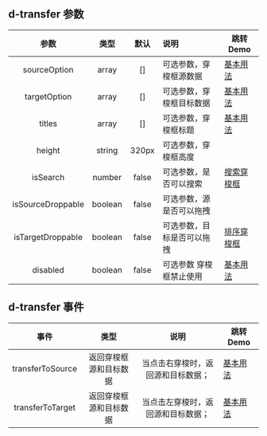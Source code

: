 ## d-transfer 参数

|       参数        |  类型   | 默认  | 说明                       | 跳转 Demo                                              |
| :---------------: | :-----: | :---: | :------------------------- | ------------------------------------------------------ |
|   sourceOption    |  array  |  []   | 可选参数，穿梭框源数据     | [基本用法](/components/transfer/demo#transfer-demo-base)   |
|   targetOption    |  array  |  []   | 可选参数，穿梭框目标数据   | [基本用法](/components/transfer/demo#transfer-demo-base)   |
|      titles       |  array  |  []   | 可选参数，穿梭框标题       | [基本用法](/components/transfer/demo#transfer-demo-base)   |
|      height       | string  | 320px | 可选参数，穿梭框高度       |
|     isSearch      | number  | false | 可选参数，是否可以搜索     | [搜索穿梭框](/components/transfer/demo#transfer-demo-search) |
| isSourceDroppable | boolean | false | 可选参数，源是否可以拖拽   |
| isTargetDroppable | boolean | false | 可选参数，目标是否可以拖拽 | [排序穿梭框](/components/transfer/demo#transfer-demo-sort)   |
|     disabled      | boolean | false | 可选参数 穿梭框禁止使用    | [基本用法](/components/transfer/demo#transfer-demo-base)   |

## d-transfer 事件

|       事件       |          类型          |                说明                | 跳转 Demo                                            |
| :--------------: | :--------------------: | :--------------------------------: | ---------------------------------------------------- |
| transferToSource | 返回穿梭框源和目标数据 | 当点击右穿梭时，返回源和目标数据； | [基本用法](/components/transfer/demo#transfer-demo-base) |
| transferToTarget | 返回穿梭框源和目标数据 | 当点击左穿梭时，返回源和目标数据； | [基本用法](/components/transfer/demo#transfer-demo-base) |
